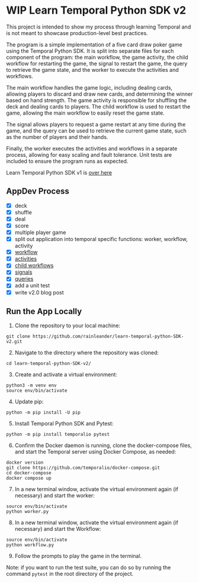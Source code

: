 # WIP Learn Temporal Python SDK v2
This project is intended to show my process through learning Temporal and is not meant to showcase production-level best practices.

The program is a simple implementation of a five card draw poker game using the Temporal Python SDK. It is split into separate files for each component of the program: the main workflow, the game activity, the child workflow for restarting the game, the signal to restart the game, the query to retrieve the game state, and the worker to execute the activities and workflows.

The main workflow handles the game logic, including dealing cards, allowing players to discard and draw new cards, and determining the winner based on hand strength. The game activity is responsible for shuffling the deck and dealing cards to players. The child workflow is used to restart the game, allowing the main workflow to easily reset the game state.

The signal allows players to request a game restart at any time during the game, and the query can be used to retrieve the current game state, such as the number of players and their hands.

Finally, the worker executes the activities and workflows in a separate process, allowing for easy scaling and fault tolerance. Unit tests are included to ensure the program runs as expected.

Learn Temporal Python SDK v1 is [over here](https://github.com/rainleander/learn-temporal-pythonSDK)

## AppDev Process
- [x] deck
- [x] shuffle
- [x] deal
- [x] score
- [x] multiple player game 
- [x] split out application into temporal specific functions: worker, workflow, activity 
- [x] [workflow](https://docs.temporal.io/application-development/foundations) 
- [x] [activities](https://docs.temporal.io/application-development/features) 
- [x] [child workflows](https://docs.temporal.io/workflows#child-workflow)
- [x] [signals](https://docs.temporal.io/concepts/what-is-a-signal/)
- [x] [queries](https://docs.temporal.io/concepts/what-is-a-query/) 
- [x] add a unit test
- [x] write v2.0 blog post

## Run the App Locally
1. Clone the repository to your local machine:
```
git clone https://github.com/rainleander/learn-temporal-python-SDK-v2.git
```
2. Navigate to the directory where the repository was cloned:
```
cd learn-temporal-python-SDK-v2/
```
3. Create and activate a virtual environment:
```
python3 -m venv env
source env/bin/activate
```
4. Update pip: 
```
python -m pip install -U pip
```
5. Install Temporal Python SDK and Pytest: 
```
python -m pip install temporalio pytest
```
6. Confirm the Docker daemon is running, clone the docker-compose files, and start the Temporal server using Docker Compose, as needed:
```
docker version
git clone https://github.com/temporalio/docker-compose.git
cd docker-compose
docker compose up
```
7. In a new terminal window, activate the virtual environment again (if necessary) and start the worker:
```
source env/bin/activate
python worker.py
```
8. In a new terminal window, activate the virtual environment again (if necessary) and start the Workflow:
```
source env/bin/activate
python workflow.py
```
9. Follow the prompts to play the game in the terminal.

Note: if you want to run the test suite, you can do so by running the command `pytest` in the root directory of the project.
